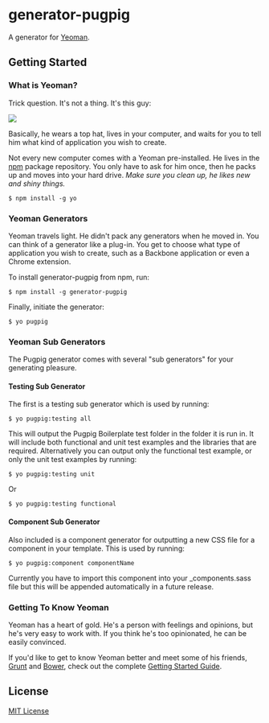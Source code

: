 # generator-pugpig

A generator for [Yeoman](http://yeoman.io).


## Getting Started

### What is Yeoman?

Trick question. It's not a thing. It's this guy:

![](http://i.imgur.com/JHaAlBJ.png)

Basically, he wears a top hat, lives in your computer, and waits for you to tell him what kind of application you wish to create.

Not every new computer comes with a Yeoman pre-installed. He lives in the [npm](https://npmjs.org) package repository. You only have to ask for him once, then he packs up and moves into your hard drive. *Make sure you clean up, he likes new and shiny things.*

```
$ npm install -g yo
```

### Yeoman Generators

Yeoman travels light. He didn't pack any generators when he moved in. You can think of a generator like a plug-in. You get to choose what type of application you wish to create, such as a Backbone application or even a Chrome extension.

To install generator-pugpig from npm, run:

```
$ npm install -g generator-pugpig
```

Finally, initiate the generator:

```
$ yo pugpig
```

### Yeoman Sub Generators

The Pugpig generator comes with several "sub generators" for your generating pleasure. 

#### Testing Sub Generator

The first is a testing sub generator which is used by running:

```
$ yo pugpig:testing all
```

This will output the Pugpig Boilerplate test folder in the folder it is run in. It will include both functional and unit test examples and the libraries that are required. Alternatively you can output only the functional test example, or only the unit test examples by running:


```
$ yo pugpig:testing unit
```

Or

```
$ yo pugpig:testing functional
```

#### Component Sub Generator

Also included is a component generator for outputting a new CSS file for a component in your template. This is used by running:

```
$ yo pugpig:component componentName
```

Currently you have to import this component into your _components.sass file but this will be appended automatically in a future release.

### Getting To Know Yeoman

Yeoman has a heart of gold. He's a person with feelings and opinions, but he's very easy to work with. If you think he's too opinionated, he can be easily convinced.

If you'd like to get to know Yeoman better and meet some of his friends, [Grunt](http://gruntjs.com) and [Bower](http://bower.io), check out the complete [Getting Started Guide](https://github.com/yeoman/yeoman/wiki/Getting-Started).


## License

[MIT License](http://en.wikipedia.org/wiki/MIT_License)
